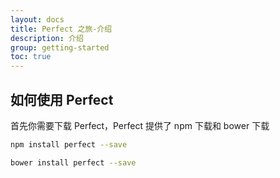```yaml
---
layout: docs
title: Perfect 之旅-介绍
description: 介绍
group: getting-started
toc: true
---
```


## 如何使用 Perfect
首先你需要下载 Perfect，Perfect 提供了 npm 下载和 bower 下载

```bash
npm install perfect --save
```

```bash
bower install perfect --save
```
